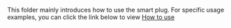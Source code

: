 This folder mainly introduces how to use the smart plug. For specific usage examples, you can click the link below to view
[How to use]()
